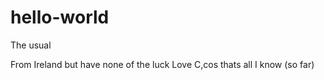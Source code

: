 # hello-world
The usual

From Ireland but have none of the luck
Love C,cos thats all I know (so far)
